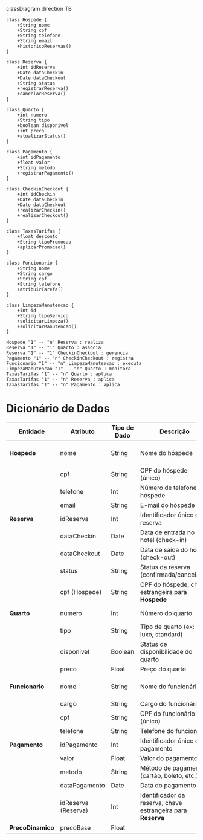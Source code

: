 classDiagram
direction TB

    class Hospede {
        +String nome
        +String cpf
        +String telefone
        +String email
        +historicoReservas()
    }

    class Reserva {
        +int idReserva
        +Date dataCheckin
        +Date dataCheckout
        +String status
        +registrarReserva()
        +cancelarReserva()
    }

    class Quarto {
        +int numero
        +String tipo
        +boolean disponivel
        +int preco
        +atualizarStatus()
    }

    class Pagamento {
        +int idPagamento
        +float valor
        +String metodo
        +registrarPagamento()
    }

    class CheckinCheckout {
        +int idCheckin
        +Date dataCheckin
        +Date dataCheckout
        +realizarCheckin()
        +realizarCheckout()
    }

    class TaxasTarifas {
        +float desconto
        +String tipoPromocao
        +aplicarPromocao()
    }

    class Funcionario {
        +String nome
        +String cargo
        +String cpf
        +String telefone
        +atribuirTarefa()
    }

    class LimpezaManutencao {
        +int id
        +String tipoServico
        +solicitarLimpeza()
        +solicitarManutencao()
    }

    Hospede "1" -- "n" Reserva : realiza
    Reserva "1" -- "1" Quarto : associa
    Reserva "1" -- "1" CheckinCheckout : gerencia
    Pagamento "1" -- "n" CheckinCheckout : registra
    Funcionario "1" -- "n" LimpezaManutencao : executa
    LimpezaManutencao "1" -- "n" Quarto : monitora
    TaxasTarifas "1" -- "n" Quarto : aplica
    TaxasTarifas "1" -- "n" Reserva : aplica
    TaxasTarifas "1" -- "n" Pagamento : aplica







# Dicionário de Dados

| **Entidade**         | **Atributo**          | **Tipo de Dado** | **Descrição**                                          | **Chave**            |
|----------------------|-----------------------|------------------|--------------------------------------------------------|----------------------|
| **Hospede**           | nome                  | String           | Nome do hóspede                                        | Chave Primária (cpf) |
|                      | cpf                   | String           | CPF do hóspede (único)                                 | Chave Primária       |
|                      | telefone              | Int              | Número de telefone do hóspede                          |                      |
|                      | email                 | String           | E-mail do hóspede                                      |                      |
| **Reserva**           | idReserva             | Int              | Identificador único da reserva                         | Chave Primária       |
|                      | dataCheckin           | Date             | Data de entrada no hotel (check-in)                    |                      |
|                      | dataCheckout          | Date             | Data de saída do hotel (check-out)                     |                      |
|                      | status                | String           | Status da reserva (confirmada/cancelada)               |                      |
|                      | cpf (Hospede)         | String           | CPF do hóspede, chave estrangeira para **Hospede**     | Chave Estrangeira    |
| **Quarto**            | numero                | Int              | Número do quarto                                       | Chave Primária       |
|                      | tipo                  | String           | Tipo de quarto (ex: luxo, standard)                    |                      |
|                      | disponivel            | Boolean          | Status de disponibilidade do quarto                    |                      |
|                      | preco                 | Float            | Preço do quarto                                        |                      |
| **Funcionario**       | nome                  | String           | Nome do funcionário                                    | Chave Primária (cpf) |
|                      | cargo                 | String           | Cargo do funcionário                                   |                      |
|                      | cpf                   | String           | CPF do funcionário (único)                             | Chave Primária       |
|                      | telefone              | String           | Telefone do funcionário                                |                      |
| **Pagamento**         | idPagamento           | Int              | Identificador único do pagamento                       | Chave Primária       |
|                      | valor                 | Float            | Valor do pagamento                                     |                      |
|                      | metodo                | String           | Método de pagamento (cartão, boleto, etc.)             |                      |
|                      | dataPagamento         | Date             | Data do pagamento                                      |                      |
|                      | idReserva (Reserva)   | Int              | Identificador da reserva, chave estrangeira para **Reserva** | Chave Estrangeira    |
| **PrecoDinamico**     | precoBase             | Float            |
